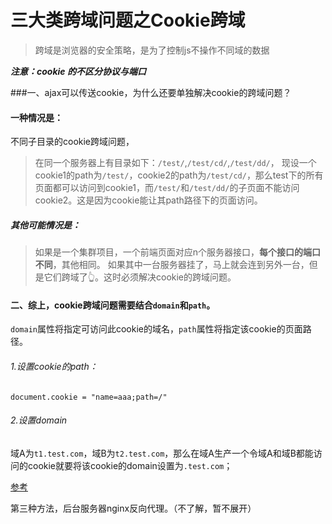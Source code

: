 # 三大类跨域问题之Cookie跨域

> 跨域是浏览器的安全策略，是为了控制js不操作不同域的数据


***_注意：cookie 的不区分协议与端口_***

###一、ajax可以传送cookie，为什么还要单独解决cookie的跨域问题？

#### 一种情况是：
不同子目录的cookie跨域问题，

> 在同一个服务器上有目录如下：`/test/`,`/test/cd/`,`/test/dd/`，
> 现设一个cookie1的path为`/test/`，cookie2的path为`/test/cd/`，那么test下的所有页面都可以访问到cookie1，而`/test/`和`/test/dd/`的子页面不能访问cookie2。这是因为cookie能让其path路径下的页面访问。


##### 其他可能情况是：
> 如果是一个集群项目，一个前端页面对应n个服务器接口，**每个接口的端口不同**，其他相同。
> 如果其中一台服务器挂了，马上就会连到另外一台，但是它们跨域了👆。这时必须解决cookie的跨域问题。

#### 二、综上，cookie跨域问题需要结合`domain`和`path`。
`domain`属性将指定可访问此cookie的域名，`path`属性将指定该cookie的页面路径。

###### 1.设置cookie的path：
`document.cookie = "name=aaa;path=/"`

###### 2.设置domain

域A为`t1.test.com`，域B为`t2.test.com`，那么在域A生产一个令域A和域B都能访问的cookie就要将该cookie的domain设置为`.test.com`；


[参考](http://lihaiming.iteye.com/blog/2234372)


第三种方法，后台服务器nginx反向代理。（不了解，暂不展开）

